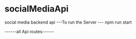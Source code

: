 # socialMediaApi

social media backend api
---To run the Server ---
npm run start

------all Api routes------
